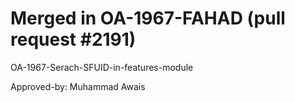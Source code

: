 # Merged in OA-1967-FAHAD (pull request #2191)

OA-1967-Serach-SFUID-in-features-module

Approved-by: Muhammad Awais
